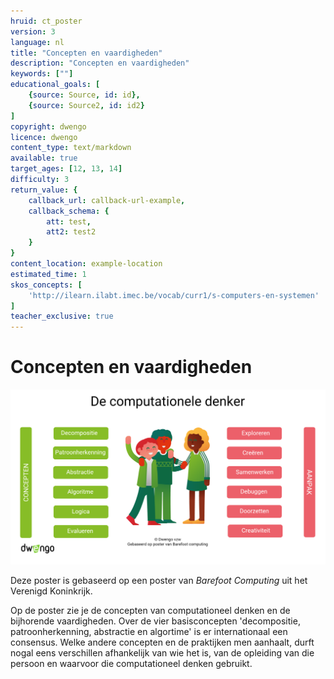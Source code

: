 ```yaml
---
hruid: ct_poster
version: 3
language: nl
title: "Concepten en vaardigheden"
description: "Concepten en vaardigheden"
keywords: [""]
educational_goals: [
    {source: Source, id: id}, 
    {source: Source2, id: id2}
]
copyright: dwengo
licence: dwengo
content_type: text/markdown
available: true
target_ages: [12, 13, 14]
difficulty: 3
return_value: {
    callback_url: callback-url-example,
    callback_schema: {
        att: test,
        att2: test2
    }
}
content_location: example-location
estimated_time: 1
skos_concepts: [
    'http://ilearn.ilabt.imec.be/vocab/curr1/s-computers-en-systemen'
]
teacher_exclusive: true
---
```


# Concepten en vaardigheden

![](embed/poster.png "poster")
  
Deze poster is gebaseerd op een poster van *Barefoot Computing* uit het Verenigd Koninkrijk. 

Op de poster zie je de concepten van computationeel denken en de bijhorende vaardigheden. Over de vier basisconcepten 'decompositie, patroonherkenning, abstractie en algortime' is er internationaal een consensus. Welke andere concepten en de praktijken men aanhaalt, durft nogal eens verschillen afhankelijk van wie het is, van de opleiding van die persoon en waarvoor die computationeel denken gebruikt. 
